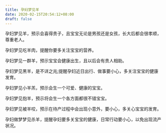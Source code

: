```yaml
---
title: 孕妇梦见羊
date: 2020-02-15T20:54:12+08:00
draft: false
---
```


孕妇梦见羊，预示会喜得贵子，且宝宝无论是男孩还是女孩，长大后都会很孝顺，尊重老人。

孕妇梦见吃羊肉，提醒你要多关注宝宝的营养。

孕妇梦见一群羊，预示宝宝会健康出生，且以后会有贵人相助。

孕妇梦见黑羊，是不详之兆;提醒孕妇近日出行、做事要小心，多关注宝宝的健康发育。

孕妇梦见小羊羔，预示会生一个可爱、健康的宝宝。

孕妇梦见抱羊，预示将会生一个各方面都很不错宝宝。

孕妇梦见被羊咬，预示在待产过程中会出现小意外，要小心，多关心宝宝的发育。

孕妇做梦梦见杀羊，提醒孕妇要多关宝宝的健康，日常行动要小心，以免出现流产状况。
